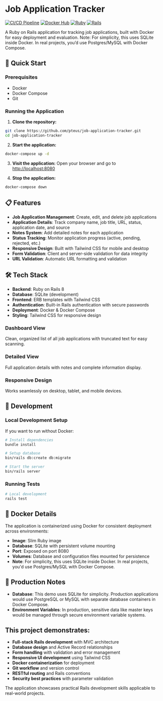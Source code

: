 # Job Application Tracker

[![CI/CD Pipeline](https://github.com/pteus/job-application-tracker/actions/workflows/ci.yml/badge.svg)](https://github.com/pteus/job-application-tracker/actions/workflows/ci.yml)
[![Docker Hub](https://img.shields.io/docker/pulls/pteus91/job_application_tracker?logo=docker)](https://hub.docker.com/r/pteus91/job_application_tracker)
[![Ruby](https://img.shields.io/badge/Ruby-3.2.2+-red?logo=ruby)](https://www.ruby-lang.org/)
[![Rails](https://img.shields.io/badge/Rails-8-red?logo=rubyonrails)](https://rubyonrails.org/)

A Ruby on Rails application for tracking job applications, built with Docker for easy deployment and evaluation.
Note: For simplicity, this uses SQLite inside Docker. In real projects, you’d use Postgres/MySQL with Docker Compose.

## 🚀 Quick Start

### Prerequisites

- Docker
- Docker Compose
- Git

### Running the Application

1. **Clone the repository:**

```bash
git clone https://github.com/pteus/job-application-tracker.git
cd job-application-tracker
```

2. **Start the application:**

```bash
docker-compose up -d
```

3. **Visit the application:**
   Open your browser and go to [http://localhost:8080](http://localhost:8080)

4. **Stop the application:**

```bash
docker-compose down
```

## 📋 Features

- **Job Application Management**: Create, edit, and delete job applications
- **Application Details**: Track company name, job title, URL, status, application date, and source
- **Notes System**: Add detailed notes for each application
- **Status Tracking**: Monitor application progress (active, pending, rejected, etc.)
- **Responsive Design**: Built with Tailwind CSS for mobile and desktop
- **Form Validation**: Client and server-side validation for data integrity
- **URL Validation**: Automatic URL formatting and validation

## 🛠 Tech Stack

- **Backend**: Ruby on Rails 8
- **Database**: SQLite (development)
- **Frontend**: ERB templates with Tailwind CSS
- **Authentication**: Built-in Rails authentication with secure passwords
- **Deployment**: Docker & Docker Compose
- **Styling**: Tailwind CSS for responsive design

### Dashboard View

Clean, organized list of all job applications with truncated text for easy scanning.

### Detailed View

Full application details with notes and complete information display.

### Responsive Design

Works seamlessly on desktop, tablet, and mobile devices.

## 🔧 Development

### Local Development Setup

If you want to run without Docker:

```bash
# Install dependencies
bundle install

# Setup database
bin/rails db:create db:migrate

# Start the server
bin/rails server
```

### Running Tests

```bash
# Local development
rails test
```

## 🐳 Docker Details

The application is containerized using Docker for consistent deployment across environments:

- **Image**: Slim Ruby image
- **Database**: SQLite with persistent volume mounting
- **Port**: Exposed on port 8080
- **Volumes**: Database and configuration files mounted for persistence
- **Note**: For simplicity, this uses SQLite inside Docker. In real projects, you'd use Postgres/MySQL with Docker
  Compose.

## 📝 Production Notes

- **Database**: This demo uses SQLite for simplicity. Production applications would use PostgreSQL or MySQL with
  separate database containers in Docker Compose.
- **Environment Variables**: In production, sensitive data like master keys would be managed through secure environment
  variable systems.

## This project demonstrates:

- **Full-stack Rails development** with MVC architecture
- **Database design** and Active Record relationships
- **Form handling** with validation and error management
- **Responsive UI development** using Tailwind CSS
- **Docker containerization** for deployment
- **Git workflow** and version control
- **RESTful routing** and Rails conventions
- **Security best practices** with parameter validation

The application showcases practical Rails development skills applicable to real-world projects.
